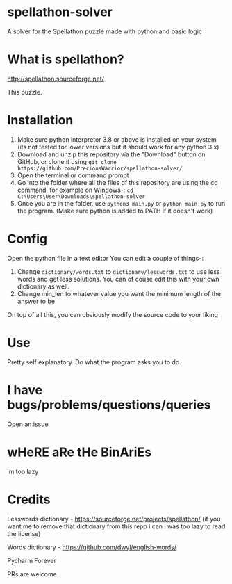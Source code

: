 # spellathon-solver
A solver for the Spellathon puzzle made with python and basic logic

# What is spellathon?
http://spellathon.sourceforge.net/

This puzzle.

# Installation
1. Make sure python interpretor 3.8 or above is installed on your system (its not tested for lower versions but it should work for any python 3.x)
2. Download and unzip this repository via the "Download" button on GitHub, or clone it using `git clone https://github.com/PreciousWarrior/spellathon-solver/`
3. Open the terminal or command prompt
4. Go into the folder where all the files of this repository are using the cd command, for example on Windows-: `cd C:\Users\User\Downloads\spellathon-solver`
5. Once you are in the folder, use `python3 main.py` or `python main.py` to run the program. (Make sure python is added to PATH if it doesn't work)

# Config
Open the python file in a text editor
You can edit a couple of things-:
1. Change `dictionary/words.txt` to `dictionary/lesswords.txt` to use less words and get less solutions. You can of couse edit this with your own dictionary as well.
2. Change min_len to whatever value you want the minimum length of the answer to be

On top of all this, you can obviously modify the source code to your liking

# Use
Pretty self explanatory. Do what the program asks you to do.

# I have bugs/problems/questions/queries
Open an issue

# wHeRE aRe tHe BinAriEs
im too lazy

# Credits
Lesswords dictionary - https://sourceforge.net/projects/spellathon/ (if you want me to remove that dictionary from this repo i can i was too lazy to read the license)

Words dictionary - https://github.com/dwyl/english-words/

Pycharm Forever


PRs are welcome
